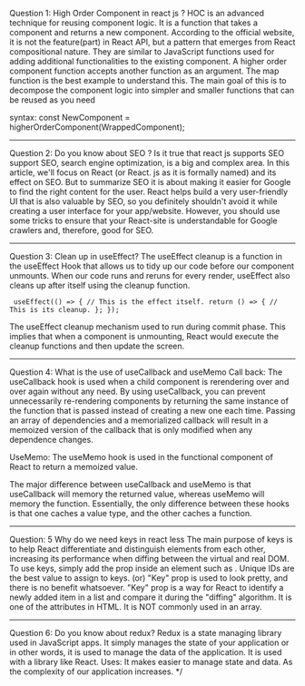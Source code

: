 Question 1:
High Order Component in react js ?
   HOC is an advanced technique for reusing component logic. It is a function 
that takes a component and returns a new component. According to the 
official website, it is not the feature(part) in React API, but a 
pattern that emerges from React compositional nature. They are similar 
to JavaScript functions used for adding additional functionalities to 
the existing component.
    A higher order component function accepts another function as an 
argument. The map function is the best example to understand this.
 The main goal of this is to decompose the component logic into simpler 
 and smaller functions that can be reused as you need
 
 syntax: const NewComponent = higherOrderComponent(WrappedComponent);  
 
 ----------------------------------------------------------------------------
 
 Question 2:
 Do you know about SEO ? Is it true that react js supports SEO support
     SEO, search engine optimization, is a big and complex area. In this 
article, we'll focus on React (or React. js as it is formally named) and 
its effect on SEO. But to summarize SEO it is about making it easier for 
Google to find the right content for the user.
     React helps build a very user-friendly UI that is also valuable by 
SEO, so you definitely shouldn't avoid it while creating a user 
interface for your app/website. However, you should use some tricks to 
ensure that your React-site is understandable for Google crawlers and, 
therefore, good for SEO.

---------------------------------------------------------------------------

Question 3:
Clean up in useEffect?
     The useEffect cleanup is a function in the useEffect Hook that allows 
us to tidy up our code before our component unmounts. When our code runs 
and reruns for every render, useEffect also cleans up after itself using 
the cleanup function.

     useEffect(() => { // This is the effect itself. return () => { // This is its cleanup. }; });
The useEffect cleanup mechanism used to run during commit phase. 
This implies that when a component is unmounting, React would execute 
the cleanup functions and then update the screen.

-----------------------------------------------------------------------------

Question 4:
What is the use of useCallback and useMemo
Call back:
    The useCallback hook is used when a child component is rerendering 
over and over again without any need. 
    By using useCallback, you can prevent unnecessarily re-rendering 
components by returning the same instance of the function that is passed 
instead of creating a new one each time.
  Passing an array of dependencies and a memorialized callback will 
result in a memoized version of the callback that is only modified when 
any dependence changes.

UseMemo:
    The useMemo hook is used in the functional component of React to 
return a memoized value.

The major difference between useCallback and useMemo is that useCallback 
will memory the returned value, whereas useMemo will memory the function.
 Essentially, the only difference between these hooks is that one caches 
 a value type, and the other caches a function.

 --------------------------------------------------------------------------
 
 Question: 5
 Why do we need keys in react less
     The main purpose of keys is to help React differentiate and distinguish 
 elements from each other, increasing its performance when diffing 
 between the virtual and real DOM. To use keys, simply add the prop 
 inside an element such as . Unique IDs are the best value to assign to 
 keys. (or) "Key" prop is used to look pretty, and there is no benefit 
 whatsoever. "Key" prop is a way for React to identify a newly added 
 item in a list and compare it during the "diffing" algorithm. It is one 
 of the attributes in HTML. It is NOT commonly used in an array.
 
 --------------------------------------------------------------------------
 
 Question 6:
 Do you know about redux?
      Redux is a state managing library used in JavaScript apps. It 
simply manages the state of your application or in other words, it is 
used to manage the data of the application. It is used with a library 
like React. Uses: It makes easier to manage state and data. As the 
complexity of our application increases.  */
